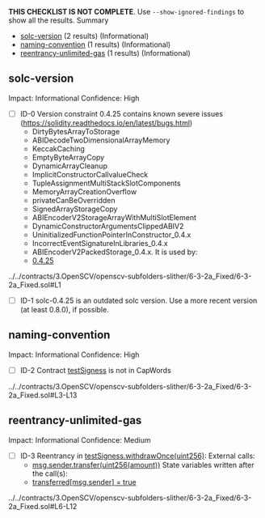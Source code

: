 **THIS CHECKLIST IS NOT COMPLETE**. Use `--show-ignored-findings` to show all the results.
Summary
 - [solc-version](#solc-version) (2 results) (Informational)
 - [naming-convention](#naming-convention) (1 results) (Informational)
 - [reentrancy-unlimited-gas](#reentrancy-unlimited-gas) (1 results) (Informational)
## solc-version
Impact: Informational
Confidence: High
 - [ ] ID-0
Version constraint 0.4.25 contains known severe issues (https://solidity.readthedocs.io/en/latest/bugs.html)
	- DirtyBytesArrayToStorage
	- ABIDecodeTwoDimensionalArrayMemory
	- KeccakCaching
	- EmptyByteArrayCopy
	- DynamicArrayCleanup
	- ImplicitConstructorCallvalueCheck
	- TupleAssignmentMultiStackSlotComponents
	- MemoryArrayCreationOverflow
	- privateCanBeOverridden
	- SignedArrayStorageCopy
	- ABIEncoderV2StorageArrayWithMultiSlotElement
	- DynamicConstructorArgumentsClippedABIV2
	- UninitializedFunctionPointerInConstructor_0.4.x
	- IncorrectEventSignatureInLibraries_0.4.x
	- ABIEncoderV2PackedStorage_0.4.x.
It is used by:
	- [0.4.25](../../contracts/3.OpenSCV/openscv-subfolders-slither/6-3-2a_Fixed/6-3-2a_Fixed.sol#L1)

../../contracts/3.OpenSCV/openscv-subfolders-slither/6-3-2a_Fixed/6-3-2a_Fixed.sol#L1


 - [ ] ID-1
solc-0.4.25 is an outdated solc version. Use a more recent version (at least 0.8.0), if possible.

## naming-convention
Impact: Informational
Confidence: High
 - [ ] ID-2
Contract [testSigness](../../contracts/3.OpenSCV/openscv-subfolders-slither/6-3-2a_Fixed/6-3-2a_Fixed.sol#L3-L13) is not in CapWords

../../contracts/3.OpenSCV/openscv-subfolders-slither/6-3-2a_Fixed/6-3-2a_Fixed.sol#L3-L13


## reentrancy-unlimited-gas
Impact: Informational
Confidence: Medium
 - [ ] ID-3
Reentrancy in [testSigness.withdrawOnce(uint256)](../../contracts/3.OpenSCV/openscv-subfolders-slither/6-3-2a_Fixed/6-3-2a_Fixed.sol#L6-L12):
	External calls:
	- [msg.sender.transfer(uint256(amount))](../../contracts/3.OpenSCV/openscv-subfolders-slither/6-3-2a_Fixed/6-3-2a_Fixed.sol#L10)
	State variables written after the call(s):
	- [transferred[msg.sender] = true](../../contracts/3.OpenSCV/openscv-subfolders-slither/6-3-2a_Fixed/6-3-2a_Fixed.sol#L11)

../../contracts/3.OpenSCV/openscv-subfolders-slither/6-3-2a_Fixed/6-3-2a_Fixed.sol#L6-L12


